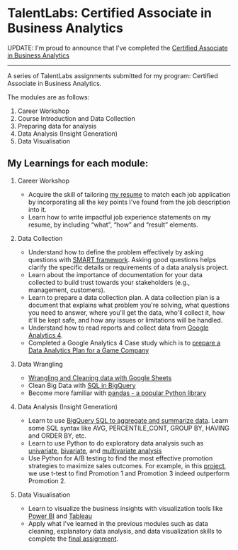 # TalentLabs: Certified Associate in Business Analytics

UPDATE: I'm proud to announce that I've completed the [Certified Associate in Business Analytics](https://www.talentlabs.org/classroom/course/8JllAytGRyiZxQLCwE2tZg/gradProof/mKhA9hyQT6asAvGLo-3YNQ)

---

A series of TalentLabs assignments submitted for my program: Certified Associate in Business Analytics.

The modules are as follows:
1. Career Workshop
2. Course Introduction and Data Collection
3. Preparing data for analysis
4. Data Analysis (Insight Generation)
5. Data Visualisation

## My Learnings for each module:
1. Career Workshop
   - Acquire the skill of tailoring [my resume](https://github.com/tys203831/business_analytics/blob/main/i%20Career%20Workshop/1.%20CV%20Writing%20Workshop/Resume%20v1/Tan%20Yong%20Sheng%20-%20Business%20Analyst.pdf) to match each job application by incorporating all the key points I've found from the job description into it.
   - Learn how to write impactful job experience statements on my resume, by including  “what”, “how” and “result” elements.

2. Data Collection
   - Understand how to define the problem effectively by asking questions with [SMART framework](https://emkautsar.medium.com/highly-effective-questions-are-smart-questions-59040efea480). Asking good questions helps clarify the specific details or requirements of a data analysis project.
   - Learn about the importance of documentation for your data collected to build trust towards your stakeholders (e.g., management, customers).
   - Learn to prepare a data collection plan. A data collection plan is a document that explains what problem you're solving, what questions you need to answer, where you'll get the data, who'll collect it, how it'll be kept safe, and how any issues or limitations will be handled.
   - Understand how to read reports and collect data from [Google Analytics 4](https://github.com/tys203831/business_analytics/blob/main/ii.%20Course%20Introduction%20and%20Data%20Collection/6.%20Data%20Collection%20with%20Google%20Analytics%204/C6_Assignment_Questions_v3.pdf).
   - Completed a Google Analytics 4 Case study which is to [prepare a Data Analytics Plan for a Game Company](https://github.com/tan-yong-sheng/business_analytics/blob/main/ii.%20Course%20Introduction%20and%20Data%20Collection/Final%20Project/C6-Final_Project.pdf)
  
3. Data Wrangling
   - [Wrangling and Cleaning data with Google Sheets](https://github.com/tan-yong-sheng/business_analytics/blob/main/iii%20%20Preparing%20data%20for%20analysis/2.%20Data%20Wrangling%20with%20Google%20Sheets/Chapter%203%20-%20Data%20Wrangling%20with%20Google%20Sheets.pdf)
   - Clean Big Data with [SQL in BigQuery](https://github.com/tys203831/business_analytics/blob/main/iii%20%20Preparing%20data%20for%20analysis/3%20-%205.%20Data%20Wrangling%20with%20SQL%20%26%20Python/Part%201%20SQL/Assignment/Assignment_Chapter_4_-_Data_Wrangling_with_SQL.pdf)
   - Become more familiar with [pandas - a popular Python library](https://github.com/tys203831/business_analytics/blob/main/iii%20%20Preparing%20data%20for%20analysis/3%20-%205.%20Data%20Wrangling%20with%20SQL%20%26%20Python/Part%202%20%26%203%20Python/Assignment/Assignment%20Chapter%206%20-%20Data%20Wrangling%20with%20Python.pdf)

4. Data Analysis (Insight Generation)
   - Learn to use [BigQuery SQL to aggregate and summarize data](https://github.com/tan-yong-sheng/business_analytics/blob/main/iv%20Data%20Analysis%20(Insight%20Generation)/5.%20Fundamental%20Data%20Analysis%20with%20SQL/Assignment/Chapter%205%20Assignment%20-%20SQL%20Insight%20Generation.pdf). Learn some SQL syntax like AVG, PERCENTILE_CONT, GROUP BY, HAVING and ORDER BY, etc.
   - Learn to use Python to do exploratory data analysis such as [univariate](https://github.com/tan-yong-sheng/business_analytics/blob/main/iv%20Data%20Analysis%20(Insight%20Generation)/7.%20Exploratory%20Data%20Analysis%20with%20Python%20-%20Univariate%20Analysis/Assignment/Assignment_7.pdf), [bivariate](https://github.com/tan-yong-sheng/business_analytics/blob/main/iv%20Data%20Analysis%20(Insight%20Generation)/8.%20Exploratory%20Data%20Analysis%20with%20Python%20-%20Bivariate%20Analysis/Assignment/Assignment_8.pdf), and [multivariate analysis](https://github.com/tan-yong-sheng/business_analytics/blob/main/iv%20Data%20Analysis%20(Insight%20Generation)/9.%20Exploratory%20Data%20Analysis%20with%20Python%20-%20Multivariate%20Analysis/Assignment%209/Assignment_9.pdf)
   - Use Python for A/B testing to find the most effective promotion strategies to maximize sales outcomes. For example, in this [project](https://github.com/tan-yong-sheng/business_analytics/blob/main/iv%20Data%20Analysis%20(Insight%20Generation)/Final%20Project/Assignment%205/EDA_Final_Project.pdf), we use t-test to find Promotion 1 and Promotion 3 indeed outperform Promotion 2.

5. Data Visualisation
   - Learn to visualize the business insights with visualization tools like [Power BI](https://github.com/tan-yong-sheng/business_analytics/tree/main/v%20Data%20Visualization/2.%20Power%20BI/Assignment) and [Tableau](https://github.com/tan-yong-sheng/business_analytics/tree/main/v%20Data%20Visualization/1.%20Tableau/Assignment)
   - Apply what I've learned in the previous modules such as data cleaning, explanatory data analysis, and data visualization skills to complete the [final assignment](https://github.com/tan-yong-sheng/business_analytics/blob/main/v%20Data%20Visualization/Final%20Project/Final%20Project.pdf).
